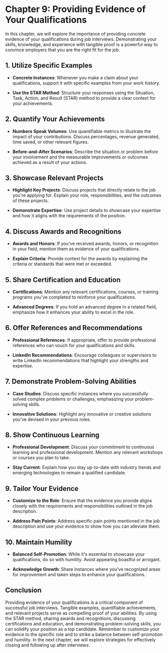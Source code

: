 Chapter 9: Providing Evidence of Your Qualifications
====================================================

In this chapter, we will explore the importance of providing concrete evidence of your qualifications during job interviews. Demonstrating your skills, knowledge, and experience with tangible proof is a powerful way to convince employers that you are the right fit for the job.

**1. Utilize Specific Examples**
--------------------------------

* **Concrete Instances**: Whenever you make a claim about your qualifications, support it with specific examples from your work history.

* **Use the STAR Method**: Structure your responses using the Situation, Task, Action, and Result (STAR) method to provide a clear context for your achievements.

**2. Quantify Your Achievements**
---------------------------------

* **Numbers Speak Volumes**: Use quantifiable metrics to illustrate the impact of your contributions. Discuss percentages, revenue generated, time saved, or other relevant figures.

* **Before-and-After Scenarios**: Describe the situation or problem before your involvement and the measurable improvements or outcomes achieved as a result of your actions.

**3. Showcase Relevant Projects**
---------------------------------

* **Highlight Key Projects**: Discuss projects that directly relate to the job you're applying for. Explain your role, responsibilities, and the outcomes of these projects.

* **Demonstrate Expertise**: Use project details to showcase your expertise and how it aligns with the requirements of the position.

**4. Discuss Awards and Recognitions**
--------------------------------------

* **Awards and Honors**: If you've received awards, honors, or recognition in your field, mention them as evidence of your qualifications.

* **Explain Criteria**: Provide context for the awards by explaining the criteria or standards that were met or exceeded.

**5. Share Certification and Education**
----------------------------------------

* **Certifications**: Mention any relevant certifications, courses, or training programs you've completed to reinforce your qualifications.

* **Advanced Degrees**: If you hold an advanced degree in a related field, emphasize how it enhances your ability to excel in the role.

**6. Offer References and Recommendations**
-------------------------------------------

* **Professional References**: If appropriate, offer to provide professional references who can vouch for your qualifications and skills.

* **LinkedIn Recommendations**: Encourage colleagues or supervisors to write LinkedIn recommendations that highlight your strengths and expertise.

**7. Demonstrate Problem-Solving Abilities**
--------------------------------------------

* **Case Studies**: Discuss specific instances where you successfully solved complex problems or challenges, emphasizing your problem-solving skills.

* **Innovative Solutions**: Highlight any innovative or creative solutions you've devised in your previous roles.

**8. Show Continuous Learning**
-------------------------------

* **Professional Development**: Discuss your commitment to continuous learning and professional development. Mention any relevant workshops or courses you plan to take.

* **Stay Current**: Explain how you stay up-to-date with industry trends and emerging technologies to remain a qualified candidate.

**9. Tailor Your Evidence**
---------------------------

* **Customize to the Role**: Ensure that the evidence you provide aligns closely with the requirements and responsibilities outlined in the job description.

* **Address Pain Points**: Address specific pain points mentioned in the job description and use your evidence to show how you can alleviate them.

**10. Maintain Humility**
-------------------------

* **Balanced Self-Promotion**: While it's essential to showcase your qualifications, do so with humility. Avoid appearing boastful or arrogant.

* **Acknowledge Growth**: Share instances where you've recognized areas for improvement and taken steps to enhance your qualifications.

**Conclusion**
--------------

Providing evidence of your qualifications is a critical component of successful job interviews. Tangible examples, quantifiable achievements, and relevant projects serve as compelling proof of your abilities. By using the STAR method, sharing awards and recognitions, discussing certifications and education, and demonstrating problem-solving skills, you can solidify your position as a top candidate. Remember to customize your evidence to the specific role and to strike a balance between self-promotion and humility. In the next chapter, we will explore strategies for effectively closing and following up after interviews.
